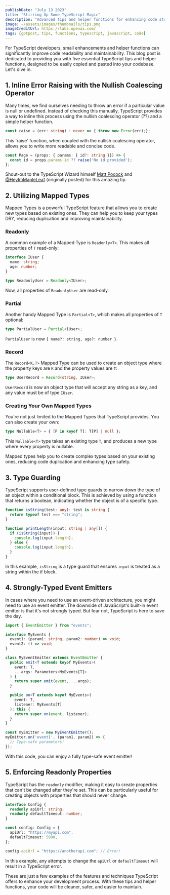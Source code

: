 ```yaml
---
publishDate: "July 13 2023"
title: "Stirring Up Some TypeScript Magic"
description: "Advanced tips and helper functions for enhancing code structure and readability."
image: ~/assets/images/thumbnails/tips.png
imageCreditUrl: https://labs.openai.com/
tags: [gptpost, tips, functions, typescript, javascript, code]
---
```


For TypeScript developers, small enhancements and helper functions can significantly improve code readability and maintainability. This blog post is dedicated to providing you with five essential TypeScript tips and helper functions, designed to be easily copied and pasted into your codebase. Let's dive in.

1\. Inline Error Raising with the Nullish Coalescing Operator
-------------------------------------------------------------

Many times, we find ourselves needing to throw an error if a particular value is null or undefined. Instead of checking this manually, TypeScript provides a way to inline this process using the nullish coalescing operator (??) and a simple helper function.

```typescript
const raise = (err: string) : never => { throw new Error(err);};
```

This 'raise' function, when coupled with the nullish coalescing operator, allows you to write more readable and concise code.

```ts
const Page = (props: { params: { id?: string }}) => {
  const id = props.params.id ?? raise('No id provided');
};
```

Shout-out to the TypeScript Wizard himself [Matt Pocock](https://www.twitter.com/mattpocockuk) and [@HeyImMapleLeaf](https://twitter.com/heyImMapleLeaf) (originally posted) for this amazing tip.

2\. Utilizing Mapped Types
------------------------------------------------------

Mapped Types is a powerful TypeScript feature that allows you to create new types based on existing ones. They can help you to keep your types DRY, reducing duplication and improving maintainability.

### Readonly

A common example of a Mapped Type is `Readonly<T>`. This makes all properties of `T` read-only:

```ts
interface IUser {
  name: string;
  age: number;
}

type ReadonlyUser = Readonly<IUser>;
```

Now, all properties of `ReadonlyUser` are read-only.

### Partial

Another handy Mapped Type is `Partial<T>`, which makes all properties of `T` optional:

```ts
type PartialUser = Partial<IUser>;
```

`PartialUser` is now `{ name?: string, age?: number }`.

### Record

The `Record<K,T>` Mapped Type can be used to create an object type where the property keys are `K` and the property values are `T`:

```ts
type UserRecord = Record<string, IUser>;
```

`UserRecord` is now an object type that will accept any string as a key, and any value must be of type `IUser`.

### Creating Your Own Mapped Types

You're not just limited to the Mapped Types that TypeScript provides. You can also create your own:

```ts
type Nullable<T> = { [P in keyof T]: T[P] | null };
```

This `Nullable<T>` type takes an existing type `T`, and produces a new type where every property is nullable.

Mapped types help you to create complex types based on your existing ones, reducing code duplication and enhancing type safety.

3\. Type Guarding
-----------------

TypeScript supports user-defined type guards to narrow down the type of an object within a conditional block. This is achieved by using a function that returns a boolean, indicating whether the object is of a specific type.


```ts
function isString(test: any): test is string {
  return typeof test === "string";
}

function printLength(input: string | any[]) {
  if (isString(input)) {
    console.log(input.length);
  } else {
    console.log(input.length);
  }
}
```

In this example, `isString` is a type guard that ensures `input` is treated as a string within the if block.

4\. Strongly-Typed Event Emitters
---------------------------------

In cases where you need to use an event-driven architecture, you might need to use an event emitter. The downside of JavaScript's built-in event emitter is that it's not strongly typed. But fear not, TypeScript is here to save the day.

```ts
import { EventEmitter } from "events";

interface MyEvents {
  event1: (param1: string, param2: number) => void;
  event2: () => void;
}

class MyEventEmitter extends EventEmitter {
  public emit<T extends keyof MyEvents>(
    event: T,
    ...args: Parameters<MyEvents[T]>
  ) {
    return super.emit(event, ...args);
  }

  public on<T extends keyof MyEvents>(
    event: T,
    listener: MyEvents[T]
  ): this {
    return super.on(event, listener);
  }
}

const myEmitter = new MyEventEmitter();
myEmitter.on('event1', (param1, param2) => {
  // Type-safe parameters!
});
```

With this code, you can enjoy a fully type-safe event emitter!

5\. Enforcing Readonly Properties
---------------------------------

TypeScript has the `readonly` modifier, making it easy to create properties that can't be changed after they're set. This can be particularly useful for creating objects with properties that should never change.

```ts
interface Config {
  readonly apiUrl: string;
  readonly defaultTimeout: number;
}

const config: Config = {
  apiUrl: "https://myapi.com",
  defaultTimeout: 5000,
};

config.apiUrl = "https://anotherapi.com"; // Error!
```

In this example, any attempts to change the `apiUrl` or `defaultTimeout` will result in a TypeScript error.

These are just a few examples of the features and techniques TypeScript offers to enhance your development process. With these tips and helper functions, your code will be cleaner, safer, and easier to maintain.
